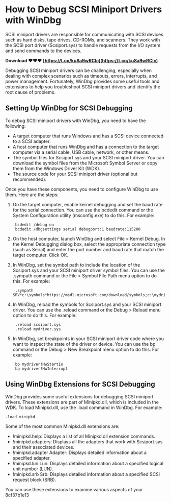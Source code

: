 # How to Debug SCSI Miniport Drivers with WinDbg
 
SCSI miniport drivers are responsible for communicating with SCSI devices such as hard disks, tape drives, CD-ROMs, and scanners. They work with the SCSI port driver (Scsiport.sys) to handle requests from the I/O system and send commands to the devices.
 
**Download ❤❤❤ [https://t.co/kuSa9wRCIc](https://t.co/kuSa9wRCIc)**


 
Debugging SCSI miniport drivers can be challenging, especially when dealing with complex scenarios such as timeouts, errors, interrupts, and power management. Fortunately, WinDbg provides some useful tools and extensions to help you troubleshoot SCSI miniport drivers and identify the root cause of problems.
 
## Setting Up WinDbg for SCSI Debugging
 
To debug SCSI miniport drivers with WinDbg, you need to have the following:
 
- A target computer that runs Windows and has a SCSI device connected to a SCSI adapter.
- A host computer that runs WinDbg and has a connection to the target computer via a serial cable, USB cable, network, or other means.
- The symbol files for Scsiport.sys and your SCSI miniport driver. You can download the symbol files from the Microsoft Symbol Server or copy them from the Windows Driver Kit (WDK).
- The source code for your SCSI miniport driver (optional but recommended).

Once you have these components, you need to configure WinDbg to use them. Here are the steps:

1. On the target computer, enable kernel debugging and set the baud rate for the serial connection. You can use the bcdedit command or the System Configuration utility (msconfig.exe) to do this. For example:

        bcdedit /debug on
        bcdedit /dbgsettings serial debugport:1 baudrate:115200

2. On the host computer, launch WinDbg and select File > Kernel Debug. In the Kernel Debugging dialog box, select the appropriate connection type (such as Serial) and enter the port number and baud rate that match the target computer. Click OK.
3. In WinDbg, set the symbol path to include the location of the Scsiport.sys and your SCSI miniport driver symbol files. You can use the .sympath command or the File > Symbol File Path menu option to do this. For example:

        .sympath SRV*c:\symbols*https://msdl.microsoft.com/download/symbols;c:\mydriver\symbols

4. In WinDbg, reload the symbols for Scsiport.sys and your SCSI miniport driver. You can use the .reload command or the Debug > Reload menu option to do this. For example:

        .reload scsiport.sys
        .reload mydriver.sys

5. In WinDbg, set breakpoints in your SCSI miniport driver code where you want to inspect the state of the driver or device. You can use the bp command or the Debug > New Breakpoint menu option to do this. For example:

        bp mydriver!HwStartIo
        bp mydriver!HwInterrupt

## Using WinDbg Extensions for SCSI Debugging
 
WinDbg provides some useful extensions for debugging SCSI miniport drivers. These extensions are part of Minipkd.dll, which is included in the WDK. To load Minipkd.dll, use the .load command in WinDbg. For example:

    .load minipkd

Some of the most common Minipkd.dll extensions are:

- !minipkd.help: Displays a list of all Minipkd.dll extension commands.
- !minipkd.adapters: Displays all the adapters that work with Scsiport.sys and their associated devices.
- !minipkd.adapter Adapter: Displays detailed information about a specified adapter.
- !minipkd.lun Lun: Displays detailed information about a specified logical unit number (LUN).
- !minipkd.srb Srb: Displays detailed information about a specified SCSI request block (SRB).

You can use these extensions to examine various aspects of your
 8cf37b1e13
 
